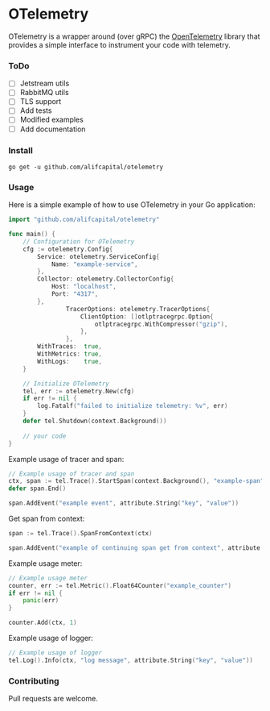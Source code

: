 # OTelemetry

OTelemetry is a wrapper around (over gRPC) the [OpenTelemetry](https://opentelemetry.io/) library
that provides a simple interface to instrument your code with telemetry.

### ToDo
- [ ] Jetstream utils
- [ ] RabbitMQ utils
- [ ] TLS support
- [ ] Add tests
- [ ] Modified examples
- [ ] Add documentation

### Install

```shell
go get -u github.com/alifcapital/otelemetry
```


### Usage

Here is a simple example of how to use OTelemetry in your Go application:

```go
import "github.com/alifcapital/otelemetry"

func main() {
	// Configuration for OTelemetry
	cfg := otelemetry.Config{
		Service: otelemetry.ServiceConfig{
			Name: "example-service",
		},
		Collector: otelemetry.CollectorConfig{
			Host: "localhost",
			Port: "4317",
		},
                TracerOptions: otelemetry.TracerOptions{
                    ClientOption: []otlptracegrpc.Option{
                        otlptracegrpc.WithCompressor("gzip"),
                    },
                },
		WithTraces:  true,
		WithMetrics: true,
		WithLogs:    true,
	}

	// Initialize OTelemetry
	tel, err := otelemetry.New(cfg)
	if err != nil {
		log.Fatalf("failed to initialize telemetry: %v", err)
	}
	defer tel.Shutdown(context.Background())
	
	// your code 
}	
```

Example usage of tracer and span:
```go
// Example usage of tracer and span
ctx, span := tel.Trace().StartSpan(context.Background(), "example-span")
defer span.End()

span.AddEvent("example event", attribute.String("key", "value"))
```

Get span from context:
```go
span := tel.Trace().SpanFromContext(ctx)

span.AddEvent("example of continuing span get from context", attribute.String("key", "value"))
```

Example usage meter:

```go
// Example usage meter
counter, err := tel.Metric().Float64Counter("example_counter")
if err != nil {
    panic(err)
}

counter.Add(ctx, 1)
```

Example usage of logger:

```go
// Example usage of logger
tel.Log().Info(ctx, "log message", attribute.String("key", "value"))
```

### Contributing

Pull requests are welcome.

